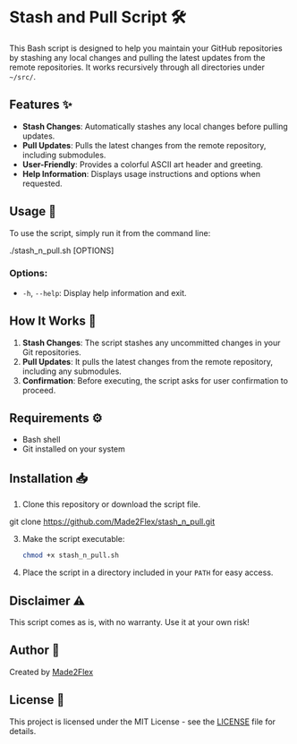 # Stash and Pull Script 🛠️

This Bash script is designed to help you maintain your GitHub repositories by stashing any local changes and pulling the latest updates from the remote repositories. It works recursively through all directories under `~/src/`.

## Features ✨

- **Stash Changes**: Automatically stashes any local changes before pulling updates.
- **Pull Updates**: Pulls the latest changes from the remote repository, including submodules.
- **User-Friendly**: Provides a colorful ASCII art header and greeting.
- **Help Information**: Displays usage instructions and options when requested.

## Usage 📖

To use the script, simply run it from the command line:

./stash_n_pull.sh [OPTIONS]

### Options:

- `-h`, `--help`: Display help information and exit.

## How It Works 🔧

1. **Stash Changes**: The script stashes any uncommitted changes in your Git repositories.
2. **Pull Updates**: It pulls the latest changes from the remote repository, including any submodules.
3. **Confirmation**: Before executing, the script asks for user confirmation to proceed.

## Requirements ⚙️

- Bash shell
- Git installed on your system

## Installation 📥

1. Clone this repository or download the script file.

git clone https://github.com/Made2Flex/stash_n_pull.git

3. Make the script executable:

   ```bash
   chmod +x stash_n_pull.sh
   ```
   
4. Place the script in a directory included in your `PATH` for easy access.

## Disclaimer ⚠️

This script comes as is, with no warranty. Use it at your own risk!

## Author 👤

Created by [Made2Flex](https://github.com/Made2Flex)

## License 📄

This project is licensed under the MIT License - see the [LICENSE](LICENSE) file for details.

